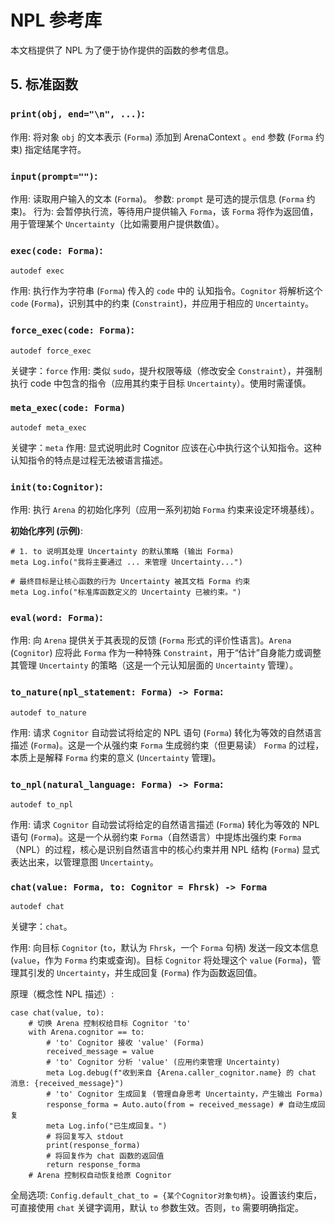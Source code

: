 # NPL 参考库
本文档提供了 NPL 为了便于协作提供的函数的参考信息。

## 5. 标准函数

### **`print(obj, end="\n", ...)`**:

作用: 将对象 `obj` 的文本表示 (`Forma`) 添加到 ArenaContext 。`end` 参数 (`Forma` 约束) 指定结尾字符。

### **`input(prompt="")`**:

作用: 读取用户输入的文本 (`Forma`)。
参数: `prompt` 是可选的提示信息 (`Forma` 约束)。
行为: 会暂停执行流，等待用户提供输入 `Forma`，该 `Forma` 将作为返回值，用于管理某个 `Uncertainty`（比如需要用户提供数值）。

### **`exec(code: Forma)`**:

`autodef exec`

作用: 执行作为字符串 (`Forma`) 传入的 `code` 中的 认知指令。`Cognitor` 将解析这个 `code` (`Forma`)，识别其中的约束 (`Constraint`)，并应用于相应的 `Uncertainty`。

### **`force_exec(code: Forma)`**:

`autodef force_exec`

关键字：`force`
作用: 类似 `sudo`，提升权限等级（修改安全 `Constraint`），并强制执行 code 中包含的指令（应用其约束于目标 `Uncertainty`）。使用时需谨慎。

### **`meta_exec(code: Forma)`**

`autodef meta_exec`

关键字：`meta`
作用: 显式说明此时 Cognitor 应该在心中执行这个认知指令。这种认知指令的特点是过程无法被语言描述。

### **`init(to:Cognitor)`**:

作用: 执行 `Arena` 的初始化序列（应用一系列初始 `Forma` 约束来设定环境基线）。

**初始化序列 (示例)**:
```npl
# 1. to 说明其处理 Uncertainty 的默认策略 (输出 Forma)
meta Log.info("我将主要通过 ... 来管理 Uncertainty...")

# 最终目标是让核心函数的行为 Uncertainty 被其文档 Forma 约束
meta Log.info("标准库函数定义的 Uncertainty 已被约束。")
```


### **`eval(word: Forma)`**:

作用: 向 `Arena` 提供关于其表现的反馈 (`Forma` 形式的评价性语言)。`Arena` (`Cognitor`) 应将此 `Forma` 作为一种特殊 `Constraint`，用于“估计”自身能力或调整其管理 `Uncertainty` 的策略（这是一个元认知层面的 `Uncertainty` 管理）。

### **`to_nature(npl_statement: Forma) -> Forma`**:

`autodef to_nature`

作用: 请求 `Cognitor` 自动尝试将给定的 NPL 语句 (`Forma`) 转化为等效的自然语言描述 (`Forma`)。这是一个从强约束 `Forma` 生成弱约束（但更易读） `Forma` 的过程，本质上是解释 `Forma` 约束的意义 (`Uncertainty` 管理)。

### **`to_npl(natural_language: Forma) -> Forma`**:

`autodef to_npl`

作用: 请求 `Cognitor` 自动尝试将给定的自然语言描述 (`Forma`) 转化为等效的 NPL 语句 (`Forma`)。这是一个从弱约束 `Forma`（自然语言）中提炼出强约束 `Forma`（NPL）的过程，核心是识别自然语言中的核心约束并用 NPL 结构 (`Forma`) 显式表达出来，以管理意图 `Uncertainty`。

### **`chat(value: Forma, to: Cognitor = Fhrsk) -> Forma`**

`autodef chat`

关键字：`chat`。

作用: 向目标 `Cognitor` (`to`，默认为 `Fhrsk`，一个 `Forma` 句柄) 发送一段文本信息 (`value`，作为 `Forma` 约束或查询)。目标 `Cognitor` 将处理这个 `value` (`Forma`)，管理其引发的 `Uncertainty`，并生成回复 (`Forma`) 作为函数返回值。

原理（概念性 NPL 描述）:
```npl
case chat(value, to):
    # 切换 Arena 控制权给目标 Cognitor 'to'
    with Arena.cognitor == to:
        # 'to' Cognitor 接收 'value' (Forma)
        received_message = value
        # 'to' Cognitor 分析 'value' (应用约束管理 Uncertainty)
        meta Log.debug(f"收到来自 {Arena.caller_cognitor.name} 的 chat 消息: {received_message}")
        # 'to' Cognitor 生成回复 (管理自身思考 Uncertainty，产生输出 Forma)
        response_forma = Auto.auto(from = received_message) # 自动生成回复
        meta Log.info("已生成回复。")
        # 将回复写入 stdout
        print(response_forma)
        # 将回复作为 chat 函数的返回值
        return response_forma
    # Arena 控制权自动恢复给原 Cognitor
```

全局选项: `Config.default_chat_to = {某个Cognitor对象句柄}`。设置该约束后，可直接使用 `chat` 关键字调用，默认 `to` 参数生效。否则，`to` 需要明确指定。
